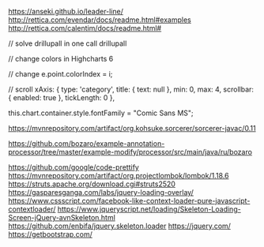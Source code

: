 https://anseki.github.io/leader-line/
http://rettica.com/evendar/docs/readme.html#examples
http://rettica.com/calentim/docs/readme.html#



// solve drillupall in one call
drillupall

// change colors in Highcharts 6
<style type="text/css">
    #container {
        height: 400px;
        max-width: 800px;
        margin: 0 auto;
    }
    .highcharts-color-0 {
        fill: #058DC7;
        stroke: #058DC7;
    }
    .highcharts-axis.highcharts-color-2 .highcharts-axis-line {
        stroke: #7cb5ec;
    }
    .highcharts-axis.highcharts-color-2 text {
        fill: #7cb5ec;
    }
    .highcharts-yaxis .highcharts-axis-line {
        stroke-width: 2px;
    }
</style>
            
// change 
e.point.colorIndex = i;

// scroll 
xAxis: {
    type: 'category',
    title: {
        text: null
    },
    min: 0,
    max: 4,
    scrollbar: {
        enabled: true
    },
    tickLength: 0
},

this.chart.container.style.fontFamily = "Comic Sans MS";


https://mvnrepository.com/artifact/org.kohsuke.sorcerer/sorcerer-javac/0.11

https://github.com/bozaro/example-annotation-processor/tree/master/example-modify/processor/src/main/java/ru/bozaro




https://github.com/google/code-prettify
https://mvnrepository.com/artifact/org.projectlombok/lombok/1.18.6
https://struts.apache.org/download.cgi#struts2520
https://gasparesganga.com/labs/jquery-loading-overlay/
https://www.cssscript.com/facebook-like-context-loader-pure-javascript-contextloader/
https://www.jqueryscript.net/loading/Skeleton-Loading-Screen-jQuery-avnSkeleton.html
https://github.com/enbifa/jquery.skeleton.loader
https://jquery.com/
https://getbootstrap.com/

